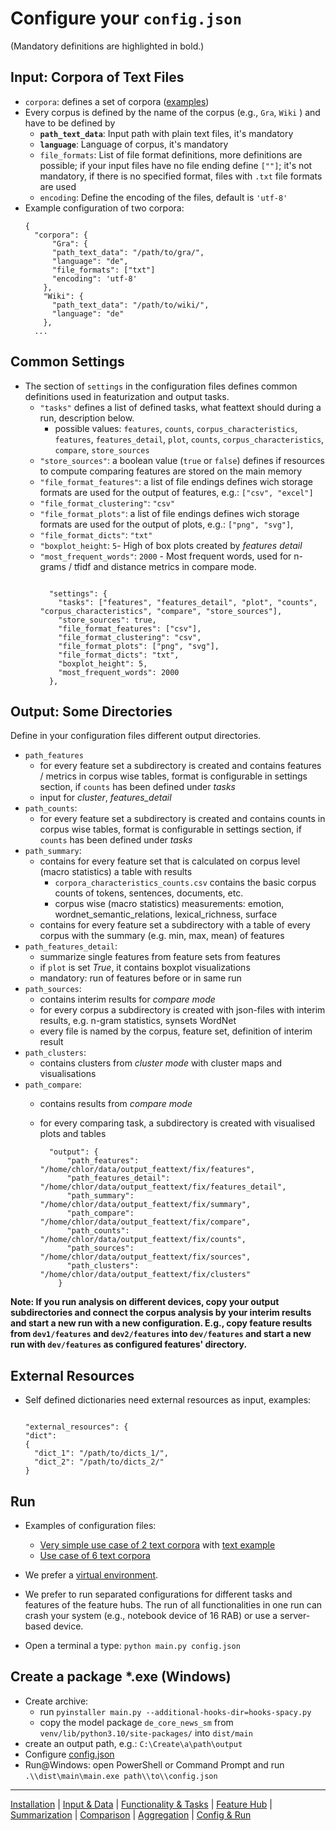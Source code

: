 # Configure your `config.json`

(Mandatory definitions are highlighted in bold.)

## Input: Corpora of Text Files

* `corpora`: defines a set of corpora ([examples](res/example_corpora))
* Every corpus is defined by the name of the corpus (e.g., `Gra`, `Wiki` ) and have to be defined by
  * **`path_text_data`**: Input path with plain text files, it's mandatory
  * **`language`**: Language of corpus, it's mandatory
  * `file_formats`: List of file format definitions, more definitions are possible; if your input files have no file ending define `[""]`; it's not mandatory, if there is no specified format, files with `.txt` file formats are used
  * `encoding`: Define the encoding of the files, default is `'utf-8'`
* Example configuration of two corpora:
    ```jsonlines
    {
      "corpora": {
          "Gra": {
          "path_text_data": "/path/to/gra/",
          "language": "de",
          "file_formats": ["txt"]
          "encoding": 'utf-8'
        },
        "Wiki": {
          "path_text_data": "/path/to/wiki/",
          "language": "de"
        },
      ...
    ```

## Common Settings

* The section of `settings` in the configuration files defines common definitions used in featurization and output tasks.
  * `"tasks"` defines a list of defined tasks, what feattext should during a run, description below.
    * possible values: `features`, `counts`, `corpus_characteristics`, `features`, `features_detail`, `plot`, `counts`, `corpus_characteristics`, `compare`, `store_sources` 
  * `"store_sources"`: a boolean value (`true` or `false`) defines if resources to compute comparing features are stored on the main memory
  * `"file_format_features"`: a list of file endings defines wich storage formats are used for the output of features, e.g.: `["csv", "excel"]`
  * `"file_format_clustering"`: `"csv"`
  * `"file_format_plots"`: a list of file endings defines wich storage formats are used for the output of plots, e.g.: `["png", "svg"]`,
  * `"file_format_dicts"`: `"txt"`
  * `"boxplot_height`: `5`- High of box plots created by _features detail_
  * `"most_frequent_words"`: `2000` - Most frequent words, used for n-grams / tfidf and distance metrics in compare mode.
    ```jsonlins
    
      "settings": {
        "tasks": ["features", "features_detail", "plot", "counts", "corpus_characteristics", "compare", "store_sources"],
        "store_sources": true,
        "file_format_features": ["csv"],
        "file_format_clustering": "csv",
        "file_format_plots": ["png", "svg"],
        "file_format_dicts": "txt",
        "boxplot_height": 5,
        "most_frequent_words": 2000
      },
    ```

## Output: Some Directories

Define in your configuration files different output directories.

* `path_features`
  * for every feature set a subdirectory is created and contains features / metrics in corpus wise tables, format is configurable in settings section, if `counts` has been defined under _tasks_
  * input for _cluster_, _features_detail_
* `path_counts`: 
  * for every feature set a subdirectory is created and contains counts in corpus wise tables, format is configurable in settings section, if `counts` has been defined under _tasks_
* `path_summary`: 
  * contains for every feature set that is calculated on corpus level (macro statistics) a table with results
    * `corpora_characteristics_counts.csv` contains the basic corpus counts of tokens, sentences, documents, etc.
    * corpus wise (macro statistics) measurements: emotion, wordnet_semantic_relations, lexical_richness, surface
  * contains for every feature set a subdirectory with a table of every corpus with the summary (e.g. min, max, mean) of features
* `path_features_detail`:
  * summarize single features from feature sets from features
  * if `plot` is set _True_, it contains boxplot visualizations
  * mandatory: run of features before or in same run
* `path_sources`:
  * contains interim results for _compare mode_
  * for every corpus a subdirectory is created with json-files with interim results, e.g. n-gram statistics, synsets WordNet
  * every file is named by the corpus, feature set, definition of interim result
* `path_clusters`:
  * contains clusters from _cluster mode_ with cluster maps and visualisations
* `path_compare`: 
  * contains results from _compare mode_
  * for every comparing task, a subdirectory is created with visualised plots and tables

    ```jsonlins
      "output": {
          "path_features": "/home/chlor/data/output_feattext/fix/features",
          "path_features_detail": "/home/chlor/data/output_feattext/fix/features_detail",
          "path_summary": "/home/chlor/data/output_feattext/fix/summary",
          "path_compare": "/home/chlor/data/output_feattext/fix/compare",
          "path_counts": "/home/chlor/data/output_feattext/fix/counts",
          "path_sources": "/home/chlor/data/output_feattext/fix/sources",
          "path_clusters": "/home/chlor/data/output_feattext/fix/clusters"
        }
    ```

**Note: If you run analysis on different devices, copy your output subdirectories and connect the corpus analysis by your interim results and start a new run with a new configuration.
E.g., copy feature results from `dev1/features` and `dev2/features` into `dev/features` and start a new run with `dev/features` as configured features' directory.**

## External Resources

* Self defined dictionaries need external resources as input, examples:

    ```jsonlins
    
  "external_resources": {
    "dict":
    {
      "dict_1": "/path/to/dicts_1/",
      "dict_2": "/path/to/dicts_2/"
    }
    ```

## Run

* Examples of configuration files:
  * [Very simple use case of 2 text corpora](res/example_configurations) with [text example](res/example_corpora)
  * [Use case of 6 text corpora](../config_examples)

* We prefer a [virtual environment](https://docs.python.org/3/library/venv.html).
* We prefer to run separated configurations for different tasks and features of the feature hubs. The run of all functionalities in one run can crash your system (e.g., notebook device of 16 RAB) or use a server-based device.

* Open a terminal a type: `python main.py config.json`



## Create a package *.exe (Windows)
* Create archive:
  * run `pyinstaller main.py --additional-hooks-dir=hooks-spacy.py`
  * copy the model package `de_core_news_sm` from `venv/lib/python3.10/site-packages/` into `dist/main`
* create an output path, e.g.: `C:\Create\a\path\output`
* Configure [config.json](config.json)
* Run@Windows: open PowerShell or Command Prompt and run `.\\dist\main\main.exe path\\to\\config.json`

----
[Installation](../installation.md) | [Input & Data](input.md) | [Functionality & Tasks](tasks.md) | [Feature Hub](features.md) | [Summarization](analytics/summarization.md) | [Comparison](analytics/comparison.md) | [Aggregation](analytics/aggregation.md) | [Config & Run](configuration.md)